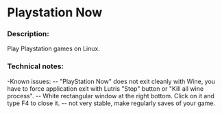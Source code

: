 # Playstation Now

### Description:
Play Playstation games on Linux.

### Technical notes:
-Known issues:
-- "PlayStation Now" does not exit cleanly with Wine, you have to force application exit with Lutris "Stop" button or "Kill all wine process".
-- White rectangular window at the right bottom. Click on it and type F4 to close it.
-- not very stable,  make regularly saves of your game.
